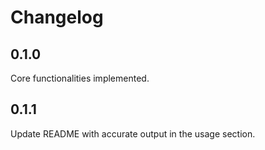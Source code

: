 # Changelog

## 0.1.0
Core functionalities implemented.

## 0.1.1
Update README with accurate output in the usage section.